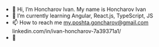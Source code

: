 - 👋 Hi, I’m Honcharov Ivan. My name is Honcharov Ivan
- 🌱 I’m currently learning Angular, React.js, TypeScript, JS
- 📫 How to reach me my.poshta.goncharov@gmail.com  linkedin.com/in/ivan-honcharov-7a39371a1/
- 👀 

<!---
Raz-Dva/Raz-Dva is a ✨ special ✨ repository because its `README.md` (this file) appears on your GitHub profile.
You can click the Preview link to take a look at your changes.
--->
